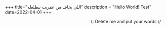 +++
title="اللي يخاف من عفريت بيطلعله"
description = "Hello World! Test"
date=2022-04-01
+++


<div dir="rtl">

// Delete me and put your words :)


</div>
